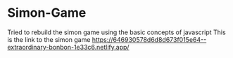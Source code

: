 # Simon-Game
Tried to rebuild the simon game using the basic concepts of javascript
This is the link to the simon game https://646930578d6d8d673f015e64--extraordinary-bonbon-1e33c6.netlify.app/
